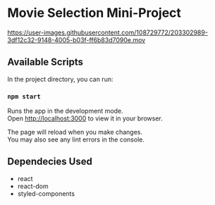 # Movie Selection Mini-Project

https://user-images.githubusercontent.com/108729772/203302989-3df12c32-9148-4005-b03f-ff6b83d7090e.mov



## Available Scripts

In the project directory, you can run:

### `npm start`

Runs the app in the development mode.\
Open [http://localhost:3000](http://localhost:3000) to view it in your browser.

The page will reload when you make changes.\
You may also see any lint errors in the console.


## Dependecies Used

- react
- react-dom
- styled-components
